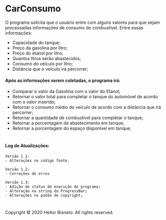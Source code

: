 # CarConsumo

O programa solicita que o usuário entre com alguns valores para que sejam processadas informações de consumo de combustível. Entre essas informações:

- Capacidade do tanque;
- Preço da gasolina por litro;
- Preço do etanol por litro;
- Quantos litros serão abastecidos;
- Consumo do veículo por litro;
- Distância que o veículo irá percorrer;
  

#### Após as informações serem coletadas, o programa irá:

- Comparar o valor da Gasolina com o valor do Etanol;
- Retornar o valor total para completar o tanque do automóvel de acordo com o valor inserido;
- Retornar o consumo médio do veículo de acordo com a distância que irá percorrer;
- Retornar a quantidade de combustível para completar o tanque;
- Retornar a porcentagem de abastecimento em tanque;
- Retornar a porcentagem do espaço disponível em tanque;

#

#### Log de Atualizações:

```
Versão 1.1:
- Alterações no código fonte.
```
```
Versão 1.2:
- Correções de erros
```
```
Versão 1.3:
- Adição de status de execução do programa;
- Alteração na string do ProgressBar;
- Alterações no padão de copyright;

```

#

Copyright © 2020 Heitor Bisneto. All rights reserved.
